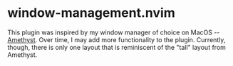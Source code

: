 # window-management.nvim

This plugin was inspired by my window manager of choice on MacOS --
[Amethyst](https://ianyh.com/amethyst/). Over time, I may add more
functionality to the plugin. Currently, though, there is only one layout that
is reminiscent of the "tall" layout from Amethyst.
